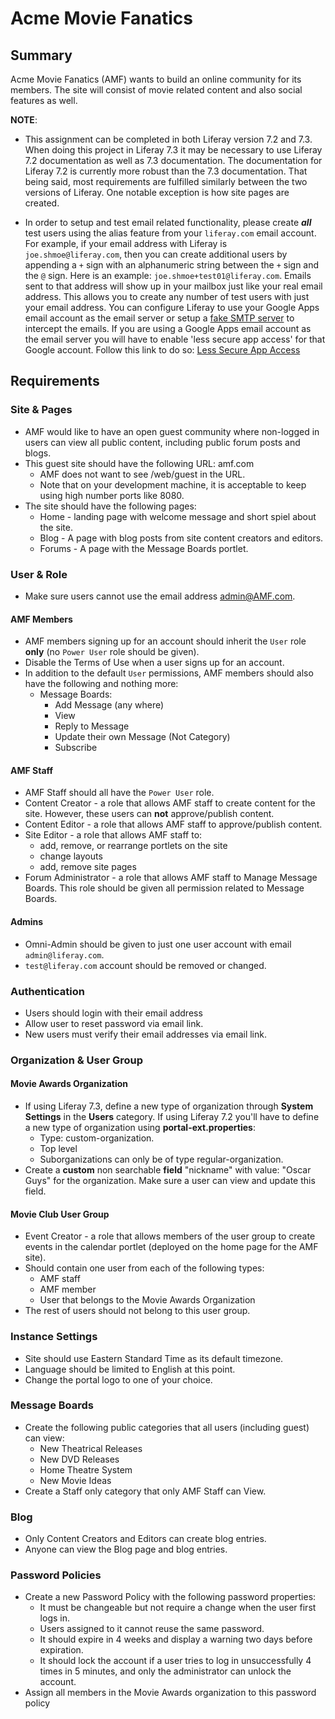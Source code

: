 Acme Movie Fanatics
===================
Summary
-------
Acme Movie Fanatics (AMF) wants to build an online community for its members.  The site will consist of movie related content and also social features as well.

**NOTE**:

* This assignment can be completed in both Liferay version 7.2 and 7.3. When doing this project in Liferay 7.3 it may be necessary to use Liferay 7.2 documentation as well as 7.3 documentation. The documentation for Liferay 7.2 is currently more robust than the 7.3 documentation. That being said, most requirements are fulfilled similarly between the two versions of Liferay. One notable exception is how site pages are created.

* In order to setup and test email related functionality, please create ***all*** test users using the alias feature from your `liferay.com` email account.  For example, if your email address with Liferay is `joe.shmoe@liferay.com`, then you can create additional users by appending a `+` sign with an alphanumeric string between the `+` sign and the `@` sign.  Here is an example: `joe.shmoe+test01@liferay.com`.  Emails sent to that address will show up in your mailbox just like your real email address.  This allows you to create any number of test users with just your email address. You can configure Liferay to use your Google Apps email account as the email server or setup a [fake SMTP server](https://grow.liferay.com/share/Lightweight+SMTP+servers+for+testing+e-mail+notifications) to intercept the emails. If you are using a Google Apps email account as the email server you will have to enable 'less secure app access' for that Google account. Follow this link to do so: [Less Secure App Access](https://myaccount.google.com/lesssecureapps) 

Requirements
------------
### Site & Pages ###
* AMF would like to have an open guest community where non-logged in users can view all public content, including public forum posts and blogs.
* This guest site should have the following URL: amf.com
	* AMF does not want to see /web/guest in the URL.
	* Note that on your development machine, it is acceptable to keep using high number ports like 8080.
* The site should have the following pages:
	* Home - landing page with welcome message and short spiel about the site.
	* Blog - A page with blog posts from site content creators and editors.
	* Forums - A page with the Message Boards portlet.

### User & Role ###
- Make sure users cannot use the email address admin@AMF.com.

#### AMF Members ####
* AMF members signing up for an account should inherit the `User` role **only** (no `Power User` role should be given).
* Disable the Terms of Use when a user signs up for an account.
* In addition to the default `User` permissions, AMF members should also have the following and nothing more:
	* Message Boards:
		* Add Message (any where)
		* View
		* Reply to Message
		* Update their own Message (Not Category)
		* Subscribe
		
#### AMF Staff ####
* AMF Staff should all have the `Power User` role.
* Content Creator - a role that allows AMF staff to create content for the site.  However, these users can **not** approve/publish content.
* Content Editor - a role that allows AMF staff to approve/publish content.
* Site Editor - a role that allows AMF staff to:
	* add, remove, or rearrange portlets on the site
	* change layouts
	* add, remove site pages
* Forum Administrator - a role that allows AMF staff to Manage Message Boards.  This role should be given all permission related to Message Boards.

#### Admins ####
* Omni-Admin should be given to just one user account with email `admin@liferay.com`.
* `test@liferay.com` account should be removed or changed.

### Authentication ###
* Users should login with their email address
* Allow user to reset password via email link.
* New users must verify their email addresses via email link.

### Organization & User Group ###
#### Movie Awards Organization ####
* If using Liferay 7.3, define a new type of organization through **System Settings** in the **Users** category. If using Liferay 7.2 you'll have to define a new type of organization using **portal-ext.properties**:
	* Type: custom-organization.
	* Top level
	* Suborganizations can only be of type regular-organization.
* Create a **custom** non searchable **field** "nickname" with value: "Oscar Guys" for the organization. Make sure a user can view and update this field.

#### Movie Club User Group ####
- Event Creator - a role that allows members of the user group to create events in the calendar portlet (deployed on the home page for the AMF site).
- Should contain one user from each of the following types:
	- AMF staff
	- AMF member
	- User that belongs to the Movie Awards Organization
- The rest of users should not belong to this user group.

### Instance Settings ###
* Site should use Eastern Standard Time as its default timezone.
* Language should be limited to English at this point.
* Change the portal logo to one of your choice.

### Message Boards ###
* Create the following public categories that all users (including guest) can view:
	* New Theatrical Releases
	* New DVD Releases
	* Home Theatre System
	* New Movie Ideas
* Create a Staff only category that only AMF Staff can View.

### Blog ###
* Only Content Creators and Editors can create blog entries.
* Anyone can view the Blog page and blog entries.

### Password Policies ###
- Create a new Password Policy with the following password properties:
	- It must be changeable but not require a change when the user first logs in.
	- Users assigned to it cannot reuse the same password.
	- It should expire in 4 weeks and display a warning two days before expiration.
	- It should lock the account if a user tries to log in unsuccessfully 4 times in 5 minutes, and only the administrator can unlock the account.
- Assign all members in the Movie Awards organization to this password policy
